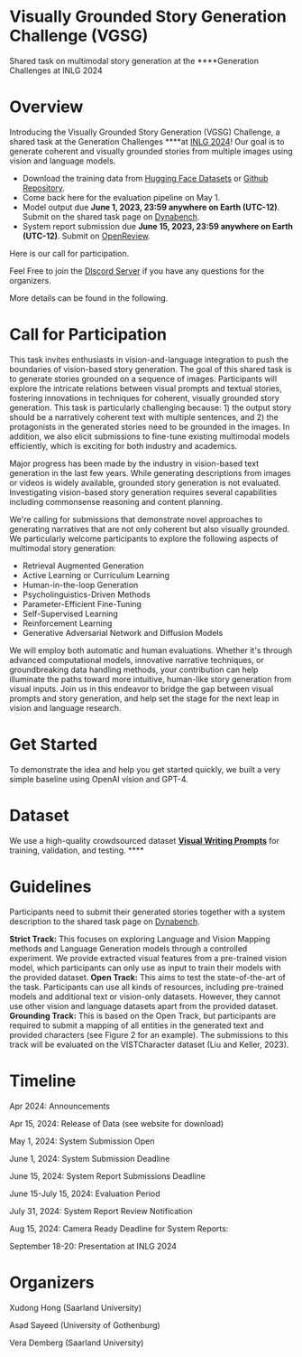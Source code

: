 # Visually Grounded Story Generation Challenge (VGSG)

Shared task on multimodal story generation at the ****Generation Challenges at INLG 2024

# Overview

Introducing the Visually Grounded Story Generation (VGSG) Challenge, a shared task at the Generation Challenges ****at [INLG 2024](https://inlg2024.github.io/)! Our goal is to generate coherent and visually grounded stories from multiple images using vision and language models.  

- Download the training data from [Hugging Face Datasets](https://huggingface.co/datasets/tonyhong/vwp) or [Github Repository](https://github.com/vwprompt/vwp).
- Come back here for the evaluation pipeline on May 1.
- Model output due **June 1, 2023, 23:59 anywhere on Earth (UTC-12)**. Submit on the shared task page on [Dynabench](https://dynabench.org/).
- System report submission due **June 15, 2023, 23:59 anywhere on Earth (UTC-12)**. Submit on [OpenReview](https://openreview.net/).

Here is our call for participation. 

Feel Free to join the [Discord Server](https://discord.gg/Wzu9qRa3Bs) if you have any questions for the organizers.  

More details can be found in the following. 

# Call for Participation

This task invites enthusiasts in vision-and-language integration to push the boundaries of vision-based story generation. The goal of this shared task is to generate stories grounded on a sequence of images. Participants will explore the intricate relations between visual prompts and textual stories, fostering innovations in techniques for coherent, visually grounded story generation. This task is particularly challenging because: 1) the output story should be a narratively coherent text with multiple sentences, and 2) the protagonists in the generated stories need to be grounded in the images. In addition, we also elicit submissions to fine-tune existing multimodal models efficiently, which is exciting for both industry and academics. 

Major progress has been made by the industry in vision-based text generation in the last few years. While generating descriptions from images or videos is widely available, grounded story generation is not evaluated. Investigating vision-based story generation requires several capabilities including commonsense reasoning and content planning. 

We're calling for submissions that demonstrate novel approaches to generating narratives that are not only coherent but also visually grounded. We particularly welcome participants to explore the following aspects of multimodal story generation: 

- Retrieval Augmented Generation
- Active Learning or Curriculum Learning
- Human-in-the-loop Generation
- Psycholinguistics-Driven Methods
- Parameter-Efficient Fine-Tuning
- Self-Supervised Learning
- Reinforcement Learning
- Generative Adversarial Network and Diffusion Models

We will employ both automatic and human evaluations. Whether it's through advanced computational models, innovative narrative techniques, or groundbreaking data handling methods, your contribution can help illuminate the paths toward more intuitive, human-like story generation from visual inputs. Join us in this endeavor to bridge the gap between visual prompts and story generation, and help set the stage for the next leap in vision and language research. 

# Get Started

To demonstrate the idea and help you get started quickly, we built a very simple baseline using OpenAI vision and GPT-4. 

# Dataset

We use a high-quality crowdsourced dataset **[Visual Writing Prompts](https://vwprompt.github.io/)** for training, validation, and testing.  ****

# Guidelines

Participants need to submit their generated stories together with a system description to the shared task page on [Dynabench](https://dynabench.org/). 

**Strict Track:** This focuses on exploring Language and Vision Mapping methods and Language Generation models through a controlled experiment. We provide extracted visual features from a pre-trained vision model, which participants can only use as input to train their models with the provided dataset.
**Open Track:** This aims to test the state-of-the-art of the task. Participants can use all kinds of resources, including pre-trained models and additional text or vision-only datasets. However, they cannot use other vision and language datasets apart from the provided dataset.
**Grounding Track:** This is based on the Open Track, but participants are required to submit a mapping of all entities in the generated text and provided characters (see Figure 2 for an example). The submissions to this track will be evaluated on the VISTCharacter dataset (Liu and Keller, 2023).

# Timeline

Apr 2024: Announcements

Apr 15, 2024: Release of Data (see website for download)

May 1, 2024: System Submission Open

June 1, 2024: System Submission Deadline

June 15, 2024: System Report Submissions Deadline

June 15-July 15, 2024: Evaluation Period

July 31, 2024: System Report Review Notification

Aug 15, 2024: Camera Ready Deadline for System Reports:

September 18-20: Presentation at INLG 2024

# Organizers

Xudong Hong (Saarland University)

Asad Sayeed (University of Gothenburg)

Vera Demberg (Saarland University)
